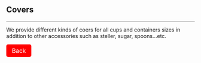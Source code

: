 ## Covers
---
We provide different kinds of coers for all cups and containers sizes in addition to other accessories such as steller, sugar, spoons...etc.

<a class="navlink" href="/">Back</a>

<style>
.navlink{
  direction: rtl;
  display: inline-block;
  font-size: 16px;
  background-color: #FF0000;
  padding: 7px 15px;
  color: white;
  text-decoration: none;
  border-radius: 5px;
}
</style>